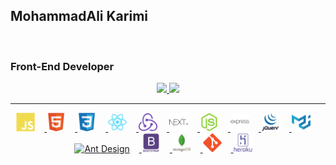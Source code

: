 
<h2>MohammadAli Karimi</h2> 
<br>
<h3>Front-End Developer</h3>

<p align="center">
  <a href="https://www.linkedin.com/in/makarimi76/">
    <img src="https://img.shields.io/badge/-LinkedIn-blue?style=for-the-badge&logo=Linkedin&logoColor=white&link=https://www.linkedin.com/in/rafaelaqueiroz21/">
  </a>

  <a href="ma.karimi76@gmail.com">
    <img src="https://img.shields.io/badge/-Gmail-f4f4f4?style=for-the-badge&labelColor=f4f4f4&logo=gmail&logoColor=D14836&link=mailto:rqueiroz2108@gmail.com/">
  </a>
</p>

---

<p align="center">
  <a target="_blank" rel="noopener noreferrer" href="https://javascript.info/">
    <img src="https://raw.githubusercontent.com/devicons/devicon/master/icons/javascript/javascript-plain.svg" alt="Javascript" width="30" height="30" style="max-width:100%;margin-right: 15px">
  </a>
  
  <a target="_blank" rel="noopener noreferrer" href="https://www.w3schools.com/html/">
    <img src="https://raw.githubusercontent.com/devicons/devicon/master/icons/html5/html5-original.svg" alt="HTML" width="30" height="30" style="max-width:100%;margin-right: 15px">
  </a>
  
  <a target="_blank" rel="noopener noreferrer" href="https://www.w3schools.com/css/">
    <img src="https://raw.githubusercontent.com/devicons/devicon/master/icons/css3/css3-original.svg" alt="CSS" width="30" height="30" style="max-width:100%;margin-right: 15px">
  </a>
  
  <a target="_blank" rel="noopener noreferrer" href="https://reactjs.org/">
    <img src="https://raw.githubusercontent.com/devicons/devicon/master/icons/react/react-original.svg" alt="ReactJS" width="30" height="30" style="max-width:100%;margin-right: 15px">
  </a>
   
  <a target="_blank" rel="noopener noreferrer" href="https://redux.js.org/">
    <img src="https://raw.githubusercontent.com/devicons/devicon/master/icons/redux/redux-original.svg" alt="Redux" width="30" height="30" style="max-width:100%;margin-right: 15px">
  </a>
  
  <a target="_blank" rel="noopener noreferrer" href="https://nextjs.org/">
    <img src="https://raw.githubusercontent.com/devicons/devicon/master/icons/nextjs/nextjs-original-wordmark.svg" alt="NextJS" width="30" height="30" style="max-width:100%;margin-right: 15px">
  </a>
  
  <a target="_blank" rel="noopener noreferrer" href="https://nodejs.org/">
    <img src="https://raw.githubusercontent.com/devicons/devicon/master/icons/nodejs/nodejs-plain.svg" alt="Express" width="30" height="30" style="max-width:100%;margin-right: 15px">
  </a>
  
  <a target="_blank" rel="noopener noreferrer" href="https://expressjs.com/">
    <img src="https://raw.githubusercontent.com/devicons/devicon/master/icons/express/express-original-wordmark.svg" alt="Express" width="30" height="30" style="max-width:100%;margin-right: 15px">
  </a>
  
  <a target="_blank" rel="noopener noreferrer" href="https://jquery.com/">
    <img src="https://raw.githubusercontent.com/devicons/devicon/master/icons/jquery/jquery-original-wordmark.svg" alt="jQuery" width="30" height="30" style="max-width:100%;margin-right: 15px">
  </a>
  
  <a target="_blank" rel="noopener noreferrer" href="https://material-ui.com/">
    <img src="https://raw.githubusercontent.com/devicons/devicon/master/icons/materialui/materialui-original.svg" alt="Material-UI" width="30" height="30" style="max-width:100%;margin-right: 15px">
  </a>
  
  <a target="_blank" rel="noopener noreferrer" href="https://ant.design/">
    <img src="https://gw.alipayobjects.com/zos/rmsportal/KDpgvguMpGfqaHPjicRK.svg" alt="Ant Design" width="30" height="30" style="max-width:100%;margin-right: 15px">
  </a>
  
  <a target="_blank" rel="noopener noreferrer" href="https://getbootstrap.com/">
    <img src="https://raw.githubusercontent.com/devicons/devicon/master/icons/bootstrap/bootstrap-plain-wordmark.svg" alt="Bootstrap" width="30" height="30" style="max-width:100%;margin-right: 15px">
  </a>
  
  <a target="_blank" rel="noopener noreferrer" href="https://www.mongodb.com/">
    <img src="https://raw.githubusercontent.com/devicons/devicon/master/icons/mongodb/mongodb-original-wordmark.svg" alt="mongoDB" width="30" height="30" style="max-width:100%;margin-right: 15px">
  </a>
     
  <a target="_blank" rel="noopener noreferrer" href="https://git-scm.com/">
    <img src="https://raw.githubusercontent.com/devicons/devicon/master/icons/git/git-plain.svg" alt="git" width="30" height="30" style="max-width:100%;margin-right: 15px">
  </a>
  
  <a target="_blank" rel="noopener noreferrer" href="https://heroku.com/">
    <img src="https://raw.githubusercontent.com/devicons/devicon/master/icons/heroku/heroku-original-wordmark.svg" alt="heroku" width="30" height="30" style="max-width:100%;margin-right: 15px">
  </a>
</p>
